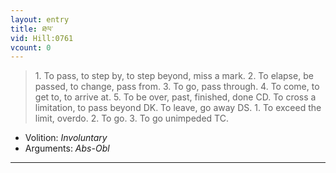 ```yaml
---
layout: entry
title: ཐལ་
vid: Hill:0761
vcount: 0
---
```

> 1\. To pass, to step by, to step beyond, miss a mark\. 2\. To elapse, be passed, to change, pass from\. 3\. To go, pass through\. 4\. To come, to get to, to arrive at\. 5\. To be over, past, finished, done CD\. To cross a limitation, to pass beyond DK\. To leave, go away DS\. 1\. To exceed the limit, overdo\. 2\. To go\. 3\. To go unimpeded TC\.

* Volition: _Involuntary_
* Arguments: _Abs-Obl_

---

